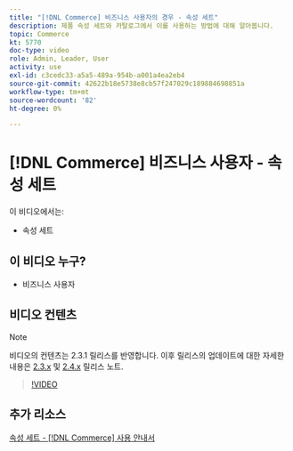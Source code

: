 ```yaml
---
title: "[!DNL Commerce] 비즈니스 사용자의 경우 - 속성 세트"
description: 제품 속성 세트와 카탈로그에서 이를 사용하는 방법에 대해 알아봅니다.
topic: Commerce
kt: 5770
doc-type: video
role: Admin, Leader, User
activity: use
exl-id: c3cedc33-a5a5-489a-954b-a001a4ea2eb4
source-git-commit: 42622b18e5738e8cb57f247029c189884698851a
workflow-type: tm+mt
source-wordcount: '82'
ht-degree: 0%

---
```


# [!DNL Commerce] 비즈니스 사용자 - 속성 세트

이 비디오에서는:

- 속성 세트

## 이 비디오 누구?

- 비즈니스 사용자

## 비디오 컨텐츠

>[!NOTE]
>
>비디오의 컨텐츠는 2.3.1 릴리스를 반영합니다. 이후 릴리스의 업데이트에 대한 자세한 내용은 [ 2.3.x](https://devdocs.magento.com/guides/v2.3/release-notes/bk-release-notes.html) 및 [2.4.x](https://devdocs.magento.com/guides/v2.4/release-notes/bk-release-notes.html) 릴리스 노트.

>[!VIDEO](https://video.tv.adobe.com/v/35955?quality=12&learn=on)

## 추가 리소스

[속성 세트 - [!DNL Commerce] 사용 안내서](https://docs.magento.com/user-guide/stores/attribute-sets.html)
